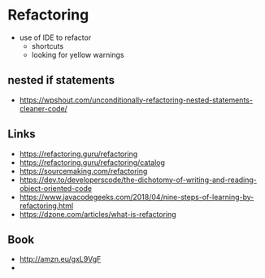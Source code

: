 # Refactoring

- use of IDE to refactor
  - shortcuts
  - looking for yellow warnings

## nested if statements

- https://wpshout.com/unconditionally-refactoring-nested-statements-cleaner-code/

## Links

- https://refactoring.guru/refactoring
- https://refactoring.guru/refactoring/catalog
- https://sourcemaking.com/refactoring
- https://dev.to/developerscode/the-dichotomy-of-writing-and-reading-object-oriented-code
- https://www.javacodegeeks.com/2018/04/nine-steps-of-learning-by-refactoring.html
- https://dzone.com/articles/what-is-refactoring

## Book

- http://amzn.eu/gxL9VgF
-
